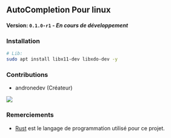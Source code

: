 ## AutoCompletion Pour linux

#### Version: `0.1.0-r1` - *En cours de développement*

### Installation
```bash
# Lib:
sudo apt install libx11-dev libxdo-dev -y


```

### Contributions
- andronedev (Créateur)
<a href="https://github.com/Heficience/autocompletion/graphs/contributors">
  <img src="https://contrib.rocks/image?repo=Heficience/autocompletion" />
</a>


### Remerciements
- [Rust](https://rust-lang.com/) est le langage de programmation utilisé pour ce projet.

